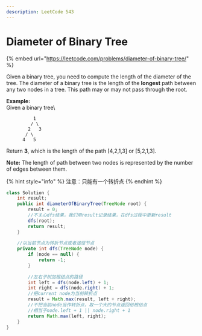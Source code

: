```yaml
---
description: LeetCode 543
---
```


# Diameter of Binary Tree

{% embed url="https://leetcode.com/problems/diameter-of-binary-tree/" %}

Given a binary tree, you need to compute the length of the diameter of the tree. The diameter of a binary tree is the length of the **longest** path between any two nodes in a tree. This path may or may not pass through the root.

**Example:**\
Given a binary tree\


```
          1
         / \
        2   3
       / \     
      4   5    
```

Return **3**, which is the length of the path \[4,2,1,3] or \[5,2,1,3].

**Note:** The length of path between two nodes is represented by the number of edges between them.

{% hint style="info" %}
注意：只能有一个转折点
{% endhint %}

```java
class Solution {
    int result;
    public int diameterOfBinaryTree(TreeNode root) {
        result = 0;
        //不关心dfs结果，我们用result记录结果，在dfs过程中更新result
        dfs(root);
        return result;
    }
    
    //以当前节点为转折节点或者途径节点
    private int dfs(TreeNode node) {
        if (node == null) {
            return -1;
        }
        
        //左右子树加根结点的路径
        int left = dfs(node.left) + 1;
        int right = dfs(node.right) + 1;
        //把current node为当前转折点
        result = Math.max(result, left + right);
        //不把当前node当作转折点，取一个大的节点返回给根结点
        //相当于node.left + 1 || node.right + 1
        return Math.max(left, right);
    }
}
```
